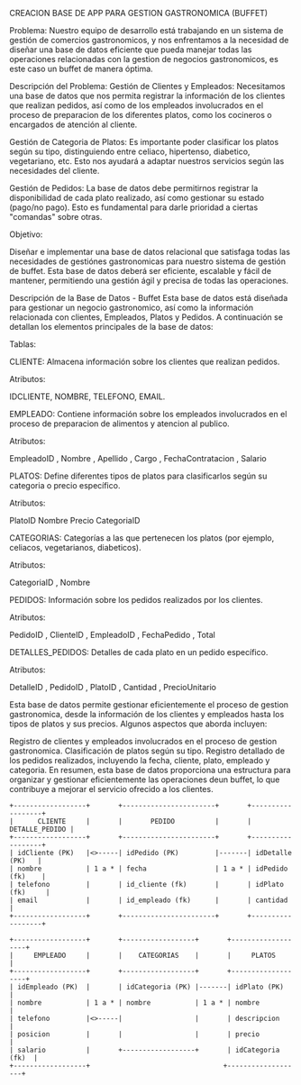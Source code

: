 CREACION BASE DE APP PARA GESTION GASTRONOMICA (BUFFET)


Problema:
Nuestro equipo de desarrollo está trabajando en un sistema de gestión de comercios gastronomicos, y nos enfrentamos a la necesidad de diseñar una base de datos eficiente que pueda manejar todas las operaciones relacionadas con la gestion de negocios gastronomicos, es este caso un buffet de manera óptima.

Descripción del Problema:
Gestión de Clientes y Empleados: Necesitamos una base de datos que nos permita registrar la información de los clientes que realizan pedidos, así como de los empleados involucrados en el proceso de preparacion de los diferentes platos, como los cocineros o encargados de atención al cliente.

Gestión de Categoria de Platos: Es importante poder clasificar los platos según su tipo, distinguiendo entre celiaco, hipertenso, diabetico, vegetariano, etc. Esto nos ayudará a adaptar nuestros servicios según las necesidades del cliente.

Gestión de Pedidos: La base de datos debe permitirnos registrar la disponibilidad de cada plato realizado, así como gestionar su  estado (pago/no pago). Esto es fundamental para darle prioridad a ciertas "comandas" sobre otras.


Objetivo:


Diseñar e implementar una base de datos relacional que satisfaga todas las necesidades de gestiónes gastronomicas para nuestro sistema de gestión de buffet. Esta base de datos deberá ser eficiente, escalable y fácil de mantener, permitiendo una gestión ágil y precisa de todas las operaciones.

Descripción de la Base de Datos - Buffet
Esta base de datos está diseñada para gestionar un negocio gastronomico, así como la información relacionada con clientes, Empleados, Platos y Pedidos. A continuación se detallan los elementos principales de la base de datos:

Tablas:

CLIENTE:  Almacena información sobre los clientes que realizan pedidos.


Atributos:

IDCLIENTE,
NOMBRE, 
TELEFONO,
EMAIL.

EMPLEADO: Contiene información sobre los empleados involucrados en el proceso de preparacion de alimentos y atencion al publico.


Atributos:

EmpleadoID ,
Nombre ,
Apellido ,
Cargo ,
FechaContratacion ,
 Salario 

PLATOS:  Define diferentes tipos de platos para clasificarlos según su categoria o precio específico.


Atributos:


 PlatoID 
Nombre 
 Precio 
 CategoriaID

CATEGORIAS:   Categorías a las que pertenecen los platos (por ejemplo, celiacos, vegetarianos, diabeticos).


Atributos:


CategoriaID ,
Nombre


PEDIDOS:     Información sobre los pedidos realizados por los clientes.


Atributos: 


   PedidoID ,
   ClienteID ,
   EmpleadoID ,
   FechaPedido ,
   Total

DETALLES_PEDIDOS:  Detalles de cada plato en un pedido específico.


Atributos:


 DetalleID ,
 PedidoID ,
 PlatoID ,
 Cantidad ,
 PrecioUnitario


Esta base de datos permite gestionar eficientemente el proceso de gestion gastronomica, desde la información de los clientes y empleados hasta los tipos de platos y sus precios. Algunos aspectos que aborda incluyen:

Registro de clientes y empleados involucrados en el proceso de gestion gastronomica.
Clasificación de platos según su tipo.
Registro detallado de los pedidos realizados, incluyendo la fecha, cliente, plato, empleado y categoria.
En resumen, esta base de datos proporciona una estructura para organizar y gestionar eficientemente las operaciones deun buffet, lo que contribuye a mejorar el servicio ofrecido a los clientes. 


```
+------------------+       +-----------------------+       +------------------+
|      CLIENTE     |       |       PEDIDO          |       |   DETALLE_PEDIDO |
+------------------+       +-----------------------+       +------------------+
| idCliente (PK)   |<>-----| idPedido (PK)         |-------| idDetalle (PK)   |
| nombre           | 1 a * | fecha                 | 1 a * | idPedido (fk)    |
| telefono         |       | id_cliente (fk)       |       | idPlato (fk)     | 
| email            |       | id_empleado (fk)      |       | cantidad         |
+------------------+       +-----------------------+       +------------------+
                                                                    
+------------------+       +------------------+       +-------------------+
|     EMPLEADO     |       |    CATEGORIAS    |       |     PLATOS        |
+------------------+       +------------------+       +-------------------+
| idEmpleado (PK)  |       | idCategoria (PK) |-------| idPlato (PK)      |
| nombre           | 1 a * | nombre           | 1 a * | nombre            |
| telefono         |<>-----|                  |       | descripcion       |
| posicion         |       |                  |       | precio            |
| salario          |       +------------------+       | idCategoria (fk)  |
+------------------+                                 +-------------------+
```





